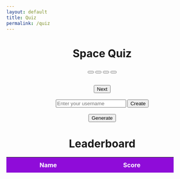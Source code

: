 ```yaml
---
layout: default
title: Quiz
permalink: /quiz
---
```

<style>
    .selected {
        background-color: rgb(12, 141, 243);
    }
    
    #header {
        margin: 0 auto;
    }

    #header th {
        background-color: #8F0CD9;
        color: #fff;
        padding: 10px;
        width: 200px;
        text-align: center;
    }

    #header td {
        padding: 8px;
        text-align: center;
        border: 1px solid #ccc;
    }
</style>
<html>
<head>
        <title>Space Quiz</title>
    <link rel="stylesheet" type="text/css" href="style.css">
</head>
<body>
    <h1><center>Space Quiz</center></h1>
    <div id="quiz-container">
        <div id="question-container"><center>
            <p id="question-text"></p>
        </center></div>
        <div id="answers-container"><center>
            <button class="answer-btn" id="answerA"></button>
            <button class="answer-btn" id="answerB"></button>
            <button class="answer-btn" id="answerC"></button>
            <button class="answer-btn" id="answerD"></button>
        </center></div>
    </div>
    <center><p id="score-display"></p></center>
    <br>
    <center>
        <button id="next-btn">Next</button>
    </center>
    <br>
    <div id="username-input"><center>
        <input type="text" id="username" placeholder="Enter your username">
        <button id="create-btn">Create</button>
        </center></div>
    <br>
    <center><button id="generate-btn">Generate</button></center>
    <h1><center>Leaderboard</center></h1>
    <table id="header" style="margin: 0 auto;">
        <thead>
        <tr>
            <th>Name</th>
            <th>Score</th>
        </tr>
        </thead>
        <tbody id="leaderboard">
        </tbody>
    </table>
    <script src="https://code.jquery.com/jquery-3.6.0.min.js"></script>
    <script>
        const apiUrl = "https://cosmic-backend.stu.nighthawkcodingsociety.com/api/quiz/";
        const options = {
            method: 'GET',
            mode: 'cors',
            cache: 'default',
            credentials: 'same-origin',
            headers: {
                'Content-Type': 'application/json'
            }
        };
        let score = 0;
        let questions = [];
        let currentQuestionIndex = 0;
        let correctAnswers = [];
        const questionContainer = document.getElementById("question-text");
        const answerButtons = document.querySelectorAll(".answer-btn");
        const nextButton = document.getElementById("next-btn");
        const usernameInput = document.getElementById("username");
        const createButton = document.getElementById("create-btn");
        const generateButton = document.getElementById("generate-btn");
        const leaderboardTable = document.getElementById("leaderboard");
        let answeredQuestions = new Array(questions.length).fill(false);
        function loadQuestion(questionIndex) {
            nextButton.disabled = true;
            answerButtons.forEach(button => button.classList.remove("selected"));
            const question = questions[questionIndex];
            questionContainer.textContent = question.question;
            answerButtons.forEach((button, index) => {
                button.textContent = String.fromCharCode(65 + index) + ". " + question.choices[index];
            });
        }
        function handleAnswerClick(event) {
            if(!answeredQuestions[currentQuestionIndex]) {
                answeredQuestions[currentQuestionIndex] = true;
                nextButton.disabled = false;
                let temp;
                answerButtons.forEach(button => button.classList.remove("selected"));
                event.target.classList.add("selected");
                answerButtons.forEach((button, index) => {
                    const choice = String.fromCharCode(65 + index).toLowerCase();
                    if (event.target === button) {
                        temp = choice;
                    }
                });
                const answerChoice = temp
                const currentCorrectAnswer = correctAnswers[currentQuestionIndex];
                if (answerChoice === currentCorrectAnswer) {
                    score += 10;
                }
            };
        }
        function updateScoreDisplay() {
            const scoreDisplay = document.getElementById("score-display");
            scoreDisplay.textContent = "Your score is " + score + "/50!";
        }
        function error(err) {
            console.error(err);
        }
        fetch(apiUrl, options)
            .then(response => {
                if (response.status !== 200) {
                    error('GET API response failure: ' + response.status);
                    return;
                }
                response.json().then(data => {
                    const questionData = data.slice(0, 5);
                    const answerChoices = data.slice(5, 10);
                    questions = questionData.map((question, index) => ({
                        question: question,
                        choices: answerChoices[index].split(', '),
                    }));
                    correctAnswers = answerChoices.map(choice => choice.charAt(choice.length - 1));
                    loadQuestion(currentQuestionIndex);
                });
            })
            .catch(err => {
                error(err + ": " + apiUrl);
            });
        answerButtons.forEach(button => {
            button.addEventListener("click", handleAnswerClick);
        });
        nextButton.addEventListener("click", () => {
            questionAnswered = false;
            currentQuestionIndex++;
            if (currentQuestionIndex < questions.length) {
                loadQuestion(currentQuestionIndex);
            } else {
                questionContainer.textContent = "Quiz completed!";
                updateScoreDisplay();
                answerButtons.forEach(button => button.style.display = "none");
                nextButton.style.display = "none";
            }
        });
        createButton.addEventListener("click", () => {
            const username = usernameInput.value;
            const postData = {
                leaders: username,
                score: score,
            };
            fetch(`https://cosmic-backend.stu.nighthawkcodingsociety.com/api/quizleaders/post/${username}/${score}`, {
                    method: 'POST',
                    mode: 'cors',
                    cache: 'default',
                    credentials: 'same-origin',
                    headers: {
                        'Content-Type': 'application/json',
                        'Authorization': 'Bearer my-token'
                    },
                    body: JSON.stringify(postData)
            })
            .then(response => response.json())
            .then(data => {
                //
            })
            .catch(error => {
                console.error("Error: " + error);
            });
        });
        generateButton.addEventListener("click", () => {
            fetch("https://cosmic-backend.stu.nighthawkcodingsociety.com/api/quizleaders/")
            .then(response => response.json())
            .then(data => {
                leaderboardTable.innerHTML = ""; // Clear previous data
                data.forEach(item => {
                    const row = leaderboardTable.insertRow(-1);
                    const cell1 = row.insertCell(0);
                    const cell2 = row.insertCell(1);
                    cell1.innerHTML = item.leaders;
                    cell2.innerHTML = item.score;
                });
            })
            .catch(error => {
                console.error("Error:", error);
            });
        });
    </script>
</body>
</html>
